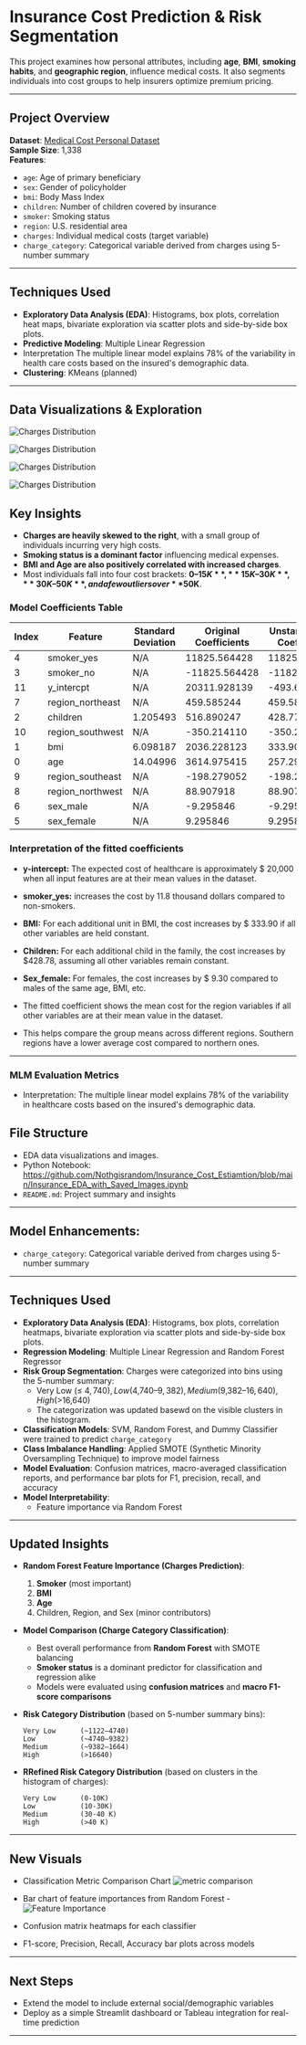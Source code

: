 #  Insurance Cost Prediction & Risk Segmentation

This project examines how personal attributes, including **age**, **BMI**, **smoking habits**, and **geographic region**, influence medical costs. 
It also segments individuals into cost groups to help insurers optimize premium pricing.

---

## Project Overview

**Dataset**: [Medical Cost Personal Dataset](https://raw.githubusercontent.com/stedy/Machine-Learning-with-R-datasets/master/insurance.csv)  
**Sample Size**: 1,338  
**Features**:  
- `age`: Age of primary beneficiary  
- `sex`: Gender of policyholder  
- `bmi`: Body Mass Index  
- `children`: Number of children covered by insurance  
- `smoker`: Smoking status  
- `region`: U.S. residential area  
- `charges`: Individual medical costs (target variable)
- `charge_category`: Categorical variable derived from charges using 5-number summary

---

##  Techniques Used

- **Exploratory Data Analysis (EDA)**: Histograms, box plots, correlation heat maps, bivariate exploration via scatter plots and side-by-side box plots. 
- **Predictive Modeling**: Multiple Linear Regression
- Interpretation The multiple linear model explains 78% of the variability in health care costs based on the insured's demographic data. 
- **Clustering**: KMeans (planned)

---

## Data Visualizations & Exploration

![Charges Distribution](https://github.com/Nothgisrandom/Insurance_Cost_Estiamtion/blob/main/charges_distribution.png?raw=true)

![Charges Distribution](Charges_Vs_Age_Region.png)

![Charges Distribution](charges_by_smoker.png)

![Charges Distribution](Charges_Age_by_Smoker.png)

##  Key Insights

- **Charges are heavily skewed to the right**, with a small group of individuals incurring very high costs.
- **Smoking status is a dominant factor** influencing medical expenses.
- **BMI and Age are also positively correlated with increased charges**.
- Most individuals fall into four cost brackets: **$0–15K**, **15K–30K**, **30K–50K**, and a few outliers over **$50K**.


### Model Coefficients Table

| Index | Feature              | Standard Deviation | Original Coefficients | Unstandardized Coefficients |
|-------|----------------------|---------------------|------------------------|-----------------------------|
| 4     | smoker_yes           | N/A                 | 11825.564428           | 11825.564428                |
| 3     | smoker_no            | N/A                 | -11825.564428          | -11825.564428               |
| 11    | y_intercpt           | N/A                 | 20311.928139           | -493.605637                 |
| 7     | region_northeast     | N/A                 | 459.585244             | 459.585244                  |
| 2     | children             | 1.205493            | 516.890247             | 428.779229                  |
| 10    | region_southwest     | N/A                 | -350.214110            | -350.214110                 |
| 1     | bmi                  | 6.098187            | 2036.228123            | 333.907135                  |
| 0     | age                  | 14.04996            | 3614.975415            | 257.294349                  |
| 9     | region_southeast     | N/A                 | -198.279052            | -198.279052                 |
| 8     | region_northwest     | N/A                 | 88.907918              | 88.907918                   |
| 6     | sex_male             | N/A                 | -9.295846              | -9.295846                   |
| 5     | sex_female           | N/A                 | 9.295846               | 9.295846                    |
 
### Interpretation of the fitted coefficients

- **y-intercept:**  The expected cost of healthcare is approximately $ 20,000 when all input features are at their mean values in the dataset.

- **smoker_yes:** 	increases the cost by 11.8 thousand dollars compared to non-smokers.	

 - **BMI:** For each additional unit in BMI, the cost increases by $ 333.90 if all other variables are held constant.

- **Children:** For each additional child in the family, the cost increases by $428.78, assuming all other variables remain constant.

- **Sex_female:** For females, the cost increases by $ 9.30 compared to males of the same age, BMI, etc.

-  The fitted coefficient shows the mean cost for the region variables if all other variables are at their mean value in the dataset.
-  This helps compare the group means across different regions. Southern regions have a lower average cost compared to northern ones.

---

### MLM Evaluation Metrics
- Interpretation: The multiple linear model explains 78% of the variability in healthcare costs based on the insured's demographic data. 


##  File Structure
- EDA data visualizations and images. 
- Python Notebook: https://github.com/Nothgisrandom/Insurance_Cost_Estiamtion/blob/main/Insurance_EDA_with_Saved_Images.ipynb 
- `README.md`: Project summary and insights

---

##  Model Enhancements:
- `charge_category`: Categorical variable derived from charges using 5-number summary

---

## Techniques Used

- **Exploratory Data Analysis (EDA)**: Histograms, box plots, correlation heatmaps, bivariate exploration via scatter plots and side-by-side box plots.  
- **Regression Modeling**: Multiple Linear Regression and Random Forest Regressor  
- **Risk Group Segmentation**: Charges were categorized into bins using the 5-number summary:
  - Very Low (≤ $4,740), Low ($4,740–$9,382), Medium ($9,382–$16,640), High (>$16,640)
  - The categorization was updated basewd on the visible clusters in the histogram.
- **Classification Models**: SVM, Random Forest, and Dummy Classifier were trained to predict `charge_category`  
- **Class Imbalance Handling**: Applied SMOTE (Synthetic Minority Oversampling Technique) to improve model fairness  
- **Model Evaluation**: Confusion matrices, macro-averaged classification reports, and performance bar plots for F1, precision, recall, and accuracy  
- **Model Interpretability**:
  - Feature importance via Random Forest

---

## Updated Insights

- **Random Forest Feature Importance (Charges Prediction)**:
  1. **Smoker** (most important)
  2. **BMI**
  3. **Age**
  4. Children, Region, and Sex (minor contributors)

- **Model Comparison (Charge Category Classification)**:
  - Best overall performance from **Random Forest** with SMOTE balancing
  - **Smoker status** is a dominant predictor for classification and regression alike
  - Models were evaluated using **confusion matrices** and **macro F1-score comparisons**

- **Risk Category Distribution** (based on 5-number summary bins):
  ```
  Very Low      (~1122–4740)
  Low           (~4740–9382)
  Medium        (~9382–1664)
  High          (>16640)
  ```
- **RRefined Risk Category Distribution** (based on clusters in the histogram of charges):
  ```
  Very Low      (0-10K)
  Low           (10-30K)
  Medium        (30-40 K)
  High          (>40 K) 
  ```
---

## New Visuals

- Classification Metric Comparison Chart
![metric comparison](https://github.com/Nothgisrandom/Insurance_Cost_Estiamtion/blob/main/classification%20metric%20comparison.png)
- Bar chart of feature importances from Random Forest
-![Feature Importance](https://github.com/Nothgisrandom/Insurance_Cost_Estiamtion/blob/main/Feature%20Importance%20from%20Random%20Forest.png)

- Confusion matrix heatmaps for each classifier
- F1-score, Precision, Recall, Accuracy bar plots across models

---


## Next Steps
- Extend the model to include external social/demographic variables  
- Deploy as a simple Streamlit dashboard or Tableau integration for real-time prediction 


---



